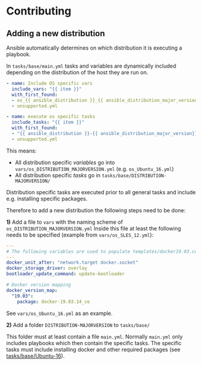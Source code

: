 # Contributing

## Adding a new distribution

Ansible automatically determines on which distribution it is executing a playbook.

In `tasks/base/main.yml` tasks and variables are dynamically included depending on the distribution of the host they are run on. 

```yaml
- name: Include OS specific vars
  include_vars: "{{ item }}"
  with_first_found:
  - os_{{ ansible_distribution }}_{{ ansible_distribution_major_version }}.yml
  - unsupported.yml

- name: execute os specific tasks
  include_tasks: "{{ item }}"
  with_first_found:
  - "{{ ansible_distribution }}-{{ ansible_distribution_major_version}}/main.yml"
  - unsupported.yml
```
This means:
- All distribution specific *variables* go into `vars/os_DISTRIBUTION_MAJORVERSION.yml` (e.g. `os_Ubuntu_16.yml`)
- All distribution specific *tasks* go in `tasks/base/DISTRIBUTION-MAJORVERSION/`

Distribution specific tasks are executed prior to all general tasks and include e.g. installing specific packages.

Therefore to add a new distribution the following steps need to be done:

**1)** Add a file to `vars` with the naming scheme of `os_DISTRIBUTION_MAJORVERSION.yml`
Inside this file at least the following needs to be specified (example from `vars/os_SLES_12.yml`):

```yaml
---
# The following variables are used to populate templates/docker19.03.conf for the sysctl configuration
---
docker_unit_after: "network.target docker.socket"
docker_storage_driver: overlay
bootloader_update_command: update-bootloader

# Docker version mapping
docker_version_map:
  "19.03":
    package: docker-19.03.14_ce
```

See `vars/os_Ubuntu_16.yml` as an example.

**2)** Add a folder `DISTRIBUTION-MAJORVERSION` to `tasks/base/`

This folder must at least contain a file `main.yml`. Normally `main.yml` only includes playbooks which then contain the specific tasks.
The specific tasks must include installing docker and other required packages (see [tasks/base/Ubuntu-16](tasks/base/Ubuntu-16)).
